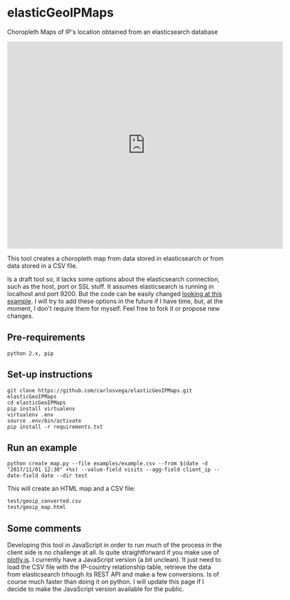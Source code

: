 # elasticGeoIPMaps
Choropleth Maps of IP's location obtained from an elasticsearch database

<iframe src="https://carlosvega.github.io/elasticGeoIPMaps/geoip_map.html" width="640" height="480" style="display:block; margin: 0 auto;" frameBorder="0">&nbsp;</iframe>

This tool creates a choropleth map from data stored in elasticsearch or from data stored in a CSV file.

Is a draft tool so, it lacks some options about the elasticsearch connection, such as the host, port or SSL stuff. It assumes elasticsearch is running in localhost and port 9200. But the code can be easily changed [looking at this example](https://elasticsearch-py.readthedocs.io/en/master/#ssl-and-authentication). I will try to add these options in the future if I have time, but, at the moment, I don't require them for myself. Feel free to fork it or propose new changes.

## Pre-requirements

```
python 2.x, pip
```

## Set-up instructions
```
git clone https://github.com/carlosvega/elasticGeoIPMaps.git elasticGeoIPMaps
cd elasticGeoIPMaps
pip install virtualenv
virtualenv .env
source .env/bin/activate
pip install -r requirements.txt
```

## Run an example
```
python create_map.py --file examples/example.csv --from $(date -d "2017/11/01 12:30" +%s) --value-field visits --agg-field client_ip --date-field date --dir test
```

This will create an HTML map and a CSV file:
```
test/geoip_converted.csv
test/geoip_map.html
```

## Some comments

Developing this tool in JavaScript in order to run much of the process in the client side is no challenge at all. Is quite straightforward if you make use of [plotly.js](https://plot.ly/javascript/). I currently have a JavaScript version (a bit unclean). It just need to load the CSV file with the IP-country relationship table, retrieve the data from elasticsearch trhough its REST API and make a few conversions. Is of course much faster than doing it on python. I will update this page if I decide to make the JavaScript version available for the public.
